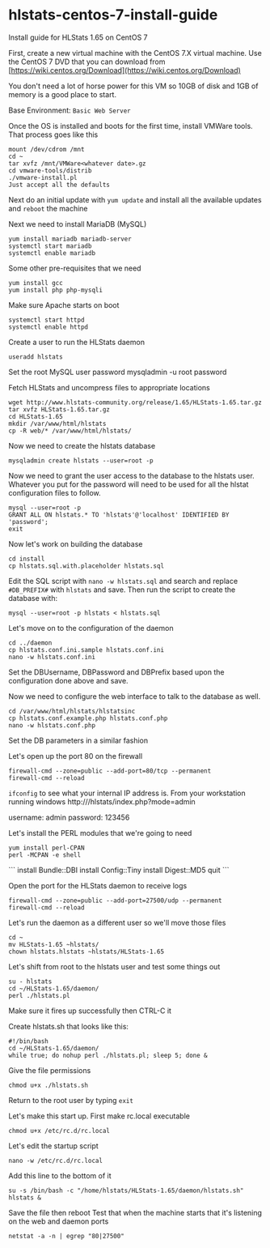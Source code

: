 # hlstats-centos-7-install-guide
Install guide for HLStats 1.65 on CentOS 7

First, create a new virtual machine with the CentOS 7.X virtual machine.  Use the CentOS 7 DVD that you can download from [https://wiki.centos.org/Download](https://wiki.centos.org/Download)

You don't need a lot of horse power for this VM so 10GB of disk and 1GB of memory is a good place to start.

Base Environment: `Basic Web Server`

Once the OS is installed and boots for the first time, install VMWare tools.  That process goes like this
```
mount /dev/cdrom /mnt
cd ~
tar xvfz /mnt/VMWare<whatever date>.gz
cd vmware-tools/distrib
./vmware-install.pl
Just accept all the defaults
```
Next do an initial update with `yum update` and install all the available updates and `reboot` the machine

Next we need to install MariaDB (MySQL)
```
yum install mariadb mariadb-server
systemctl start mariadb
systemctl enable mariadb
```

Some other pre-requisites that we need
```
yum install gcc
yum install php php-mysqli
```

Make sure Apache starts on boot
```
systemctl start httpd
systemctl enable httpd
```

Create a user to run the HLStats daemon
```
useradd hlstats
```

Set the root MySQL user password
mysqladmin -u root password <password>

Fetch HLStats and uncompress files to appropriate locations
```
wget http://www.hlstats-community.org/release/1.65/HLStats-1.65.tar.gz
tar xvfz HLStats-1.65.tar.gz
cd HLStats-1.65
mkdir /var/www/html/hlstats
cp -R web/* /var/www/html/hlstats/
```

Now we need to create the hlstats database
```
mysqladmin create hlstats --user=root -p
```

Now we need to grant the user access to the database to the hlstats user.  Whatever you put for the password will need to be used for all the hlstat configuration files to follow.
```
mysql --user=root -p
GRANT ALL ON hlstats.* TO 'hlstats'@'localhost' IDENTIFIED BY 'password';
exit
```

Now let's work on building the database
```
cd install
cp hlstats.sql.with.placeholder hlstats.sql
```

Edit the SQL script with `nano -w hlstats.sql` and search and replace `#DB_PREFIX#` with `hlstats` and save.  Then run the script to create the database with:
```
mysql --user=root -p hlstats < hlstats.sql
```

Let's move on to the configuration of the daemon
```
cd ../daemon
cp hlstats.conf.ini.sample hlstats.conf.ini
nano -w hlstats.conf.ini
```
Set the DBUsername, DBPassword and DBPrefix based upon the configuration done above and save.

Now we need to configure the web interface to talk to the database as well.
```
cd /var/www/html/hlstats/hlstatsinc
cp hlstats.conf.example.php hlstats.conf.php
nano -w hlstats.conf.php
```
Set the DB parameters in a similar fashion

Let's open up the port 80 on the firewall
```
firewall-cmd --zone=public --add-port=80/tcp --permanent
firewall-cmd --reload
```

`ifconfig` to see what your internal IP address is.  From your workstation running windows
http://<ip>/hlstats/index.php?mode=admin

username: admin
password: 123456

Let's install the PERL modules that we're going to need
```
yum install perl-CPAN
perl -MCPAN -e shell
```
<choose all the defaults>
<once screen prompt appears run all of these commands>
```
install Bundle::DBI
install Config::Tiny
install Digest::MD5
quit
```

Open the port for the HLStats daemon to receive logs
```
firewall-cmd --zone=public --add-port=27500/udp --permanent
firewall-cmd --reload
```

Let's run the daemon as a different user so we'll move those files
```
cd ~
mv HLStats-1.65 ~hlstats/
chown hlstats.hlstats ~hlstats/HLStats-1.65
```

Let's shift from root to the hlstats user and test some things out
```
su - hlstats
cd ~/HLStats-1.65/daemon/
perl ./hlstats.pl
```
Make sure it fires up successfully then CTRL-C it

Create hlstats.sh that looks like this:
```
#!/bin/bash
cd ~/HLStats-1.65/daemon/
while true; do nohup perl ./hlstats.pl; sleep 5; done &
```

Give the file permissions
```
chmod u+x ./hlstats.sh
```

Return to the root user by typing `exit`

Let's make this start up.  First make rc.local executable
```
chmod u+x /etc/rc.d/rc.local
```
Let's edit the startup script
```
nano -w /etc/rc.d/rc.local
```

Add this line to the bottom of it
```
su -s /bin/bash -c "/home/hlstats/HLStats-1.65/daemon/hlstats.sh" hlstats &
```

Save the file then reboot
Test that when the machine starts that it's listening on the web and daemon ports
```
netstat -a -n | egrep "80|27500"
```
